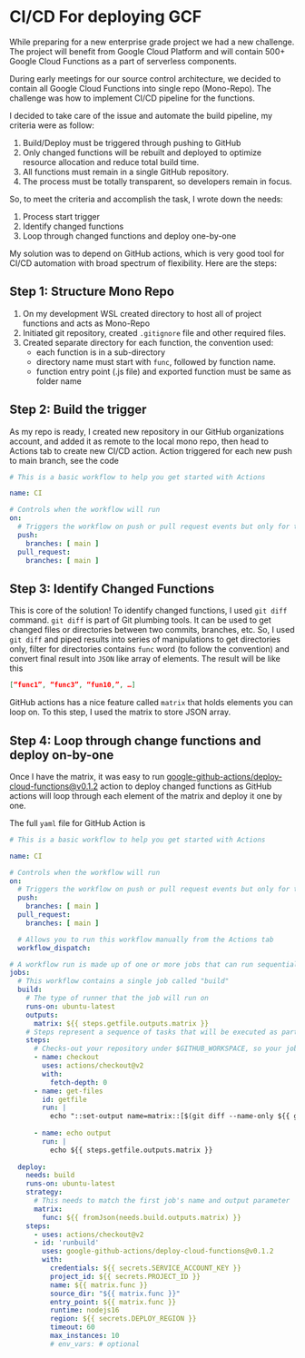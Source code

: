 # CI/CD For deploying GCF

While preparing for a new enterprise grade project we had a new challenge. The project will benefit from Google Cloud Platform and will contain 500+ Google Cloud Functions as a part of serverless components.

During early meetings for our source control architecture, we decided to contain all Google Cloud Functions into single repo (Mono-Repo). The challenge was how to implement CI/CD pipeline for the functions.

I decided to take care of the issue and automate the build pipeline, my criteria were as follow:
1.	Build/Deploy must be triggered through pushing to GitHub
2.	Only changed functions will be rebuilt and deployed to optimize resource allocation and reduce total build time.
3.	All functions must remain in a single GitHub repository.
4.	The process must be totally transparent, so developers remain in focus.

So, to meet the criteria and accomplish the task, I wrote down the needs:
1.	Process start trigger
2.	Identify changed functions
3.	Loop through changed functions and deploy one-by-one

My solution was to depend on GitHub actions, which is very good tool for CI/CD automation with broad spectrum of flexibility. Here are the steps:

## Step 1: Structure Mono Repo
1.	On my development WSL created directory to host all of project functions and acts as Mono-Repo
2.	Initiated git repository, created `.gitignore` file and other required files.
3.	Created separate directory for each function, the convention used:
    - each function is in a sub-directory
    - directory name must start with `func`, followed by function name.
    - function entry point (.js file) and exported function must be same as folder name

## Step 2: Build the trigger
As my repo is ready, I created new repository in our GitHub organizations account, and added it as remote to the local mono repo, then head to Actions tab to create new CI/CD action. Action triggered for each new push to main branch, see the code
```yaml
# This is a basic workflow to help you get started with Actions

name: CI

# Controls when the workflow will run
on:
  # Triggers the workflow on push or pull request events but only for the main branch
  push:
    branches: [ main ]
  pull_request:
    branches: [ main ]
```

## Step 3: Identify Changed Functions
This is core of the solution! To identify changed functions, I used `git diff` command. `git diff` is part of Git plumbing tools. It can be used to get changed files or directories between two commits, branches, etc. So, I used `git diff`  and piped results into series of manipulations to get directories only, filter for directories contains `func` word (to follow the convention) and convert final result into `JSON` like array of elements. The result will be like this
```json
[“func1”, “func3”, “fun10,”, …]
```
GitHub actions has a nice feature called `matrix` that holds elements you can loop on. To this step, I used the matrix to store JSON array.

## Step 4: Loop through change functions and deploy on-by-one
Once I have the matrix, it was easy to run [google-github-actions/deploy-cloud-functions@v0.1.2](https://github.com/google-github-actions/deploy-cloud-functions) action to deploy changed functions as GitHub actions will loop through each element of the matrix and deploy it one by one.

The full `yaml` file for GitHub Action is
```yaml
# This is a basic workflow to help you get started with Actions

name: CI

# Controls when the workflow will run
on:
  # Triggers the workflow on push or pull request events but only for the main branch
  push:
    branches: [ main ]
  pull_request:
    branches: [ main ]

  # Allows you to run this workflow manually from the Actions tab
  workflow_dispatch:

# A workflow run is made up of one or more jobs that can run sequentially or in parallel
jobs:
  # This workflow contains a single job called "build"
  build:
    # The type of runner that the job will run on
    runs-on: ubuntu-latest
    outputs:
      matrix: ${{ steps.getfile.outputs.matrix }}
    # Steps represent a sequence of tasks that will be executed as part of the job
    steps:
      # Checks-out your repository under $GITHUB_WORKSPACE, so your job can access it
      - name: checkout
        uses: actions/checkout@v2
        with:
          fetch-depth: 0
      - name: get-files
        id: getfile
        run: |
          echo "::set-output name=matrix::[$(git diff --name-only ${{ github.event.before }} ${{ github.sha }} | cut -d/ -f1 | sort -u | sed -n 's/^/"/;s/$/"/;s/\(func\)/\1/p' | sed -e ':a;N;$!ba;s/\n/, /g')]"
          
      - name: echo output
        run: |
          echo ${{ steps.getfile.outputs.matrix }}
      
  deploy:
    needs: build
    runs-on: ubuntu-latest
    strategy:
      # This needs to match the first job's name and output parameter
      matrix: 
        func: ${{ fromJson(needs.build.outputs.matrix) }}
    steps:
      - uses: actions/checkout@v2
      - id: 'runbuild'
        uses: google-github-actions/deploy-cloud-functions@v0.1.2
        with:
          credentials: ${{ secrets.SERVICE_ACCOUNT_KEY }} 
          project_id: ${{ secrets.PROJECT_ID }}
          name: ${{ matrix.func }}
          source_dir: "${{ matrix.func }}"
          entry_point: ${{ matrix.func }}
          runtime: nodejs16
          region: ${{ secrets.DEPLOY_REGION }}
          timeout: 60
          max_instances: 10
          # env_vars: # optional
```